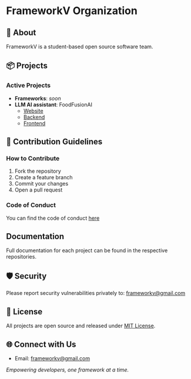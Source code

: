 # FrameworkV Organization

## 🚀 About

FrameworkV is a student-based open source software team.

## 📦 Projects

### Active Projects
- **Frameworks**: *soon*
- **LLM AI assistant**: FoodFusionAI
  - [Website](https://zealous-bush-0277f6903.5.azurestaticapps.net/)
  - [Backend](https://github.com/FrameworkV/FoodFusionAI)
  - [Frontend](https://github.com/FrameworkV/FoodFusionAI-Website)

## 🤝 Contribution Guidelines

### How to Contribute
1. Fork the repository
2. Create a feature branch
3. Commit your changes
4. Open a pull request

### Code of Conduct

You can find the code of conduct [here](https://github.com/FrameworkV/.github/blob/main/.github/CODE_OF_CONDUCT.md)

## Documentation 

Full documentation for each project can be found in the respective repositories. 

## 🛡️ Security

Please report security vulnerabilities privately to: frameworkv@gmail.com

## 📜 License

All projects are open source and released under [MIT License](https://github.com/FrameworkV/.github/blob/main/LICENSE).

## 🌐 Connect with Us
- Email: frameworkv@gmail.com

*Empowering developers, one framework at a time.*
